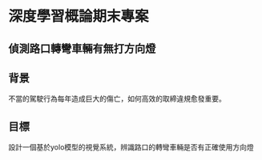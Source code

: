 # 深度學習概論期末專案
## 偵測路口轉彎車輛有無打方向燈

## 背景
不當的駕駛行為每年造成巨大的傷亡，如何高效的取締違規愈發重要。
## 目標
設計一個基於yolo模型的視覺系統，辨識路口的轉彎車輛是否有正確使用方向燈

##
